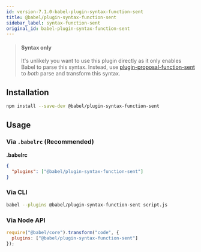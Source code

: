 ```yaml
---
id: version-7.1.0-babel-plugin-syntax-function-sent
title: @babel/plugin-syntax-function-sent
sidebar_label: syntax-function-sent
original_id: babel-plugin-syntax-function-sent
---
```


> #### Syntax only
>
> It's unlikely you want to use this plugin directly as it only enables Babel to parse this syntax. Instead, use [plugin-proposal-function-sent](babeljs.io/docs/en/plugin-proposal-function-sent.md) to _both_ parse and transform this syntax.

## Installation

```sh
npm install --save-dev @babel/plugin-syntax-function-sent
```

## Usage

### Via `.babelrc` (Recommended)

**.babelrc**

```json
{
  "plugins": ["@babel/plugin-syntax-function-sent"]
}
```

### Via CLI

```sh
babel --plugins @babel/plugin-syntax-function-sent script.js
```

### Via Node API

```javascript
require("@babel/core").transform("code", {
  plugins: ["@babel/plugin-syntax-function-sent"]
});
```

